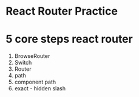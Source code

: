 # React Router Practice

# 5 core steps react router
1. BrowseRouter
2. Switch
3. Router
4. path 
5. component path
6. exact - hidden slash